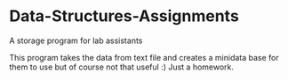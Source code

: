 # Data-Structures-Assignments
A storage program for lab assistants

This program takes the data from text file and creates a minidata base for them to use but of course not that useful :) Just a homework.
